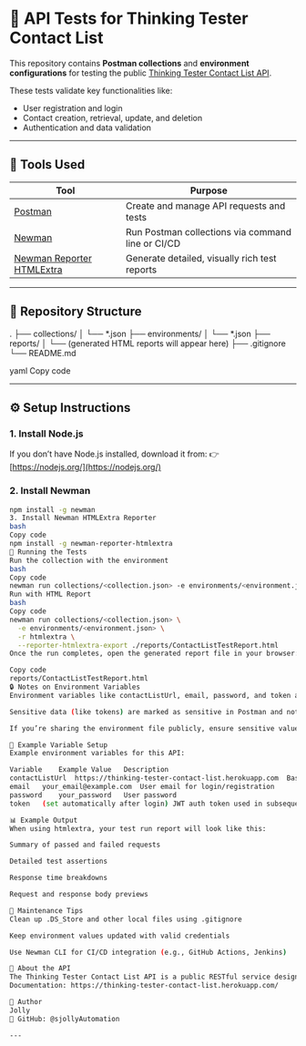 # 🧪 API Tests for Thinking Tester Contact List

This repository contains **Postman collections** and **environment configurations** for testing the public [Thinking Tester Contact List API](https://thinking-tester-contact-list.herokuapp.com/).

These tests validate key functionalities like:
- User registration and login
- Contact creation, retrieval, update, and deletion
- Authentication and data validation

---

## 🧰 Tools Used

| Tool | Purpose |
|------|----------|
| [Postman](https://www.postman.com/) | Create and manage API requests and tests |
| [Newman](https://github.com/postmanlabs/newman) | Run Postman collections via command line or CI/CD |
| [Newman Reporter HTMLExtra](https://github.com/DannyDainton/newman-reporter-htmlextra) | Generate detailed, visually rich test reports |

---

## 📁 Repository Structure

.
├── collections/
│ └── *.json
├── environments/
│ └── *.json
├── reports/
│ └── (generated HTML reports will appear here)
├── .gitignore
└── README.md

yaml
Copy code

---

## ⚙️ Setup Instructions

### 1. Install Node.js
If you don’t have Node.js installed, download it from:
👉 [https://nodejs.org/](https://nodejs.org/)

### 2. Install Newman
```bash
npm install -g newman
3. Install Newman HTMLExtra Reporter
bash
Copy code
npm install -g newman-reporter-htmlextra
🚀 Running the Tests
Run the collection with the environment
bash
Copy code
newman run collections/<collection.json> -e environments/<environment.json>
Run with HTML Report
bash
Copy code
newman run collections/<collection.json> \
  -e environments/<environment.json> \
  -r htmlextra \
  --reporter-htmlextra-export ./reports/ContactListTestReport.html
Once the run completes, open the generated report file in your browser:

Copy code
reports/ContactListTestReport.html
🔒 Notes on Environment Variables
Environment variables like contactListUrl, email, password, and token are stored in Requests.postman_environment.json.

Sensitive data (like tokens) are marked as sensitive in Postman and not visible in UI.

If you’re sharing the environment file publicly, ensure sensitive values are cleared before committing.

🧩 Example Variable Setup
Example environment variables for this API:

Variable	Example Value	Description
contactListUrl	https://thinking-tester-contact-list.herokuapp.com	Base API endpoint
email	your_email@example.com	User email for login/registration
password	your_password	User password
token	(set automatically after login)	JWT auth token used in subsequent requests

📊 Example Output
When using htmlextra, your test run report will look like this:

Summary of passed and failed requests

Detailed test assertions

Response time breakdowns

Request and response body previews

🧼 Maintenance Tips
Clean up .DS_Store and other local files using .gitignore

Keep environment values updated with valid credentials

Use Newman CLI for CI/CD integration (e.g., GitHub Actions, Jenkins)

🧠 About the API
The Thinking Tester Contact List API is a public RESTful service designed for learning and practicing API testing.
Documentation: https://thinking-tester-contact-list.herokuapp.com/

💬 Author
Jolly
🔗 GitHub: @sjollyAutomation

---